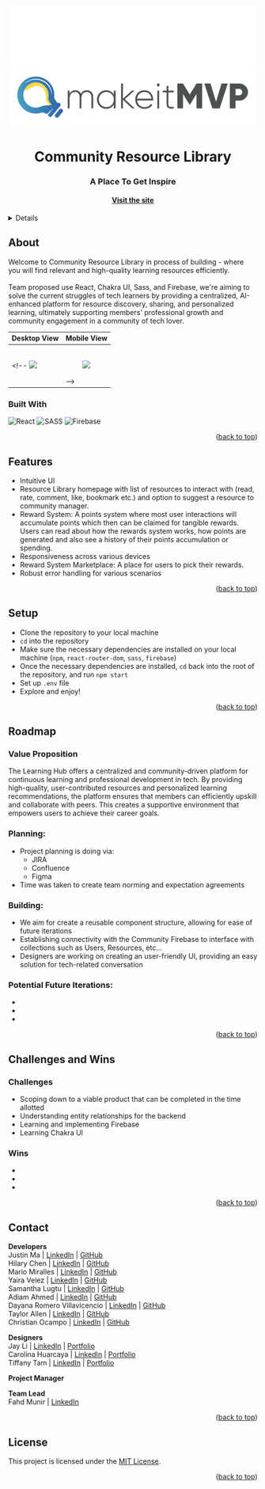 <a name="readme-top"></a>

<!-- HEADER -->
<p align="center">
  <img src="src/assets/readmeImages/dark-mode.svg#gh-dark-mode-only" alt="Dark" id="dark-mode-image">
  <img src="src/assets/readmeImages/light-mode.svg#gh-light-mode-only" alt="Light" id="light-mode-image">
</p>

<h1 align="center">Community Resource Library</h1>

<h3 align="center">A Place To Get Inspire</h3>

<h4 align="center"><a href="" target="_blank"><strong>Visit the site</strong></h4>

<p></p>

<!-- TABLE OF CONTENTS -->
<details>
  <summary>Table of Contents</summary>
  <ul>
    <li>
      <a href="#about">About</a>
      <ul>
        <li><a href="#built-with">Built With</a></li>
      </ul>
    </li>
    <li><a href="#features">Features</a></li>
    <li><a href="#setup">Setup</a></li>
    <li><a href="#roadmap">Roadmap</a>
      <ul>
        <li><a href="#value-proposition">Value Proposition</a></li>
        <li><a href="#planning">Planning</a></li>
        <li><a href="#building">Building</a></li>
        <li><a href="#potential-future-iterations">Potential Future Iterations</a></li>
      </ul>
    </li>
    <li><a href="#challenges-and-wins">Challenges and Wins</a>
        <ul>
        <li><a href="#challenges">Challenges</a></li>
        <li><a href="#wins">Wins</a></li>
      </ul>
    </li>
    <li><a href="#contact">Contact</a></li>
  </ul>
</details>

## About
Welcome to Community Resource Library in process of building - where you will find relevant and high-quality learning resources efficiently.<br><br>
Team proposed use React, Chakra UI, Sass, and Firebase, we're aiming to solve the current struggles of tech learners by providing a centralized, AI-enhanced platform for resource discovery, sharing, and personalized learning, ultimately supporting members' professional growth and community engagement in a community of tech lover.

| Desktop View | Mobile View |
|---------------|-----------------|
<!-- <img src="src/assets/readmeImages/desktop-demo.gif" width=100%>|<p align="center"><br/><img src="src/assets/readmeImages/mobile-demo.gif" width=60%></p> -->

### Built With
![React][React-shield]
![SASS][SASS-shield]
![Firebase][Firebase-shield]

<p align="right">(<a href="#readme-top">back to top</a>)</p>

## Features
- Intuitive UI
- Resource Library homepage with list of resources to interact with (read, rate, comment, like, bookmark etc.) 
and option to suggest a resource to community manager.
- Reward System: A points system where most user interactions will accumulate points which then can be claimed for tangible rewards. Users can read about how the rewards system works, how points are generated and also see a history of their points accumulation or spending.
- Responsiveness across various devices
- Reward System Marketplace: A place for users to pick their rewards.
- Robust error handling for various scenarios

<p align="right">(<a href="#readme-top">back to top</a>)</p>

## Setup
- Clone the repository to your local machine
- `cd` into the repository
- Make sure the necessary dependencies are installed on your local machine (`npm`, `react-router-dom`, `sass`, `firebase`)
- Once the necessary dependencies are installed, `cd` back into the root of the repository, and run `npm start`
- Set up `.env` file
- Explore and enjoy!

<p align="right">(<a href="#readme-top">back to top</a>)</p>

## Roadmap
### Value Proposition
The Learning Hub offers a centralized and community-driven platform for continuous learning and professional development in tech. By providing high-quality, user-contributed resources and personalized learning recommendations, the platform ensures that members can efficiently upskill and collaborate with peers. This creates a supportive environment that empowers users to achieve their career goals.

### Planning:
- Project planning is doing via:
  - JIRA
  - Confluence
  - Figma
- Time was taken to create team norming and expectation agreements

### Building:
- We aim for create a reusable component structure, allowing for ease of future iterations
- Establishing connectivity with the Community Firebase to interface with collections such as Users, Resources, etc...
- Designers are working on creating an user-friendly UI, providing an easy solution for tech-related conversation

### Potential Future Iterations:
-
-
-

<p align="right">(<a href="#readme-top">back to top</a>)</p>

## Challenges and Wins

### Challenges
- Scoping down to a viable product that can be completed in the time allotted
- Understanding entity relationships for the backend
- Learning and implementing Firebase
- Learning Chakra UI
  
### Wins
- 
- 
-

<p align="right">(<a href="#readme-top">back to top</a>)</p>
  
## Contact
**Developers**<br>
Justin Ma | [LinkedIn](https://www.linkedin.com/in/justin-x-ma/) | [GitHub]()<br>
Hilary Chen | [LinkedIn](https://www.linkedin.com/in/hilarykhc/) | [GitHub]()<br>
Mario Miralles | [LinkedIn](https://www.linkedin.com/in/mariofmiralles/) | [GitHub](https://www.github.com/MarioMiralles)<br>
Yaira Velez | [LinkedIn](https://www.linkedin.com/in/yaira-velez-6b216719b/) | [GitHub]()<br>
Samantha Lugtu | [LinkedIn](https://www.linkedin.com/in/samantha-lugtu-968b872a7/) | [GitHub]()<br>
Adiam Ahmed | [LinkedIn](https://www.linkedin.com/in/adiamahmed/) | [GitHub]()<br>
Dayana Romero Villavicencio | [LinkedIn](https://www.linkedin.com/in/dayana-romero/) | [GitHub](https://github.com/drv0228)<br>
Taylor Allen | [LinkedIn](https://www.linkedin.com/in/taylorintech/) | [GitHub](https://github.com/taylor-allen)<br>
Christian Ocampo | [LinkedIn](https://www.linkedin.com/in/christianocampodev/) | [GitHub](https://github.com/cocampo1005)<br>


**Designers**<br>
Jay Li | [LinkedIn](https://www.linkedin.com/in/jialion/) | [Portfolio]()<br>
Carolina Huarcaya | [LinkedIn](https://www.linkedin.com/in/carolina-huarcaya/) | [Portfolio]()<br>
Tiffany Tam | [LinkedIn](https://www.linkedin.com/in/tiffanyashleytam/) | [Portfolio]()<br>

**Project Manager**<br>
<!-- Helen S | [LinkedIn](https://www.linkedin.com/in//)<br> -->

**Team Lead**<br>
Fahd Munir | [LinkedIn](https://www.linkedin.com/in/fahd-munir/)<br>

<p align="right">(<a href="#readme-top">back to top</a>)</p>


## License

This project is licensed under the [MIT License](LICENSE).

<p align="right">(<a href="#readme-top">back to top</a>)</p>

<!-- MARKDOWN LINKS & IMAGES -->
[React-shield]: https://img.shields.io/badge/React-20232A?style=for-the-badge&logo=react&logoColor=61DAFB
[SASS-shield]: https://img.shields.io/badge/SASS-hotpink.svg?style=for-the-badge&logo=SASS&logoColor=white
[Firebase-shield]: https://img.shields.io/badge/Firebase-039BE5?style=for-the-badge&logo=Firebase&logoColor=white
